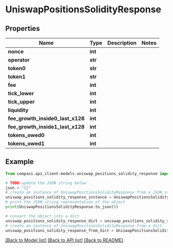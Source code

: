 # UniswapPositionsSolidityResponse


## Properties

Name | Type | Description | Notes
------------ | ------------- | ------------- | -------------
**nonce** | **int** |  | 
**operator** | **str** |  | 
**token0** | **str** |  | 
**token1** | **str** |  | 
**fee** | **int** |  | 
**tick_lower** | **int** |  | 
**tick_upper** | **int** |  | 
**liquidity** | **int** |  | 
**fee_growth_inside0_last_x128** | **int** |  | 
**fee_growth_inside1_last_x128** | **int** |  | 
**tokens_owed0** | **int** |  | 
**tokens_owed1** | **int** |  | 

## Example

```python
from compass.api_client.models.uniswap_positions_solidity_response import UniswapPositionsSolidityResponse

# TODO update the JSON string below
json = "{}"
# create an instance of UniswapPositionsSolidityResponse from a JSON string
uniswap_positions_solidity_response_instance = UniswapPositionsSolidityResponse.from_json(json)
# print the JSON string representation of the object
print(UniswapPositionsSolidityResponse.to_json())

# convert the object into a dict
uniswap_positions_solidity_response_dict = uniswap_positions_solidity_response_instance.to_dict()
# create an instance of UniswapPositionsSolidityResponse from a dict
uniswap_positions_solidity_response_from_dict = UniswapPositionsSolidityResponse.from_dict(uniswap_positions_solidity_response_dict)
```
[[Back to Model list]](../README.md#documentation-for-models) [[Back to API list]](../README.md#documentation-for-api-endpoints) [[Back to README]](../README.md)


